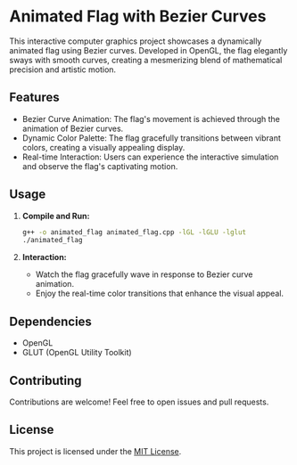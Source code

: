 # Animated Flag with Bezier Curves

This interactive computer graphics project showcases a dynamically animated flag using Bezier curves. Developed in OpenGL, the flag elegantly sways with smooth curves, creating a mesmerizing blend of mathematical precision and artistic motion.

## Features

- Bezier Curve Animation: The flag's movement is achieved through the animation of Bezier curves.
- Dynamic Color Palette: The flag gracefully transitions between vibrant colors, creating a visually appealing display.
- Real-time Interaction: Users can experience the interactive simulation and observe the flag's captivating motion.

## Usage

1. **Compile and Run:**
    ```bash
    g++ -o animated_flag animated_flag.cpp -lGL -lGLU -lglut
    ./animated_flag
    ```

2. **Interaction:**
    - Watch the flag gracefully wave in response to Bezier curve animation.
    - Enjoy the real-time color transitions that enhance the visual appeal.

## Dependencies

- OpenGL
- GLUT (OpenGL Utility Toolkit)

## Contributing

Contributions are welcome! Feel free to open issues and pull requests.

## License

This project is licensed under the [MIT License](LICENSE).
